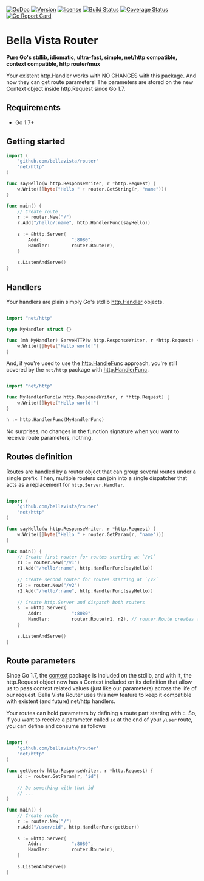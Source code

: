 [![GoDoc](https://godoc.org/github.com/bellavista/router?status.svg)](https://godoc.org/github.com/bellavista/router)
[![Version](https://badge.fury.io/gh/bellavista%2Frouter.svg)](https://badge.fury.io/gh/bellavista%2Frouter)
[![license](https://img.shields.io/github/license/mashape/apistatus.svg)](LICENSE)
[![Build Status](https://travis-ci.org/bellavista/router.svg?branch=master)](https://travis-ci.org/bellavista/router)
[![Coverage Status](https://coveralls.io/repos/github/BellaVista/router/badge.svg?branch=master)](https://coveralls.io/github/BellaVista/router?branch=master)
[![Go Report Card](https://goreportcard.com/badge/github.com/bellavista/router)](https://goreportcard.com/report/github.com/bellavista/router)


# Bella Vista Router

**Pure Go's stdlib, idiomatic, ultra-fast, simple, net/http compatible, context compatible, http router/mux**

Your existent http.Handler works with NO CHANGES with this package. And now they can get route parameters!
The parameters are stored on the new Context object inside http.Request since Go 1.7. 


## Requirements

- Go 1.7+


## Getting started

```go
import (
    "github.com/bellavista/router"
    "net/http"
)

func sayHello(w http.ResponseWriter, r *http.Request) {
    w.Write([]byte("Hello " + router.GetString(r, "name")))
}

func main() {
    // Create route
    r := router.New("/")
    r.Add("/hello/:name", http.HandlerFunc(sayHello))
    
    s := &http.Server{
        Addr:           ":8080",
        Handler:        router.Route(r),
    }
    
    s.ListenAndServe()
}
```


## Handlers

Your handlers are plain simply Go's stdlib [http.Handler](https://golang.org/pkg/net/http/#Handler) objects. 


```go

import "net/http"

type MyHandler struct {}

func (mh MyHandler) ServeHTTP(w http.ResponseWriter, r *http.Request) {
    w.Write([]byte("Hello world!")
}

```


And, if you're used to use the [http.HandleFunc](https://golang.org/pkg/net/http/#HandleFunc) approach, 
you're still covered by the `net/http` package with [http.HandlerFunc](https://golang.org/pkg/net/http/#HandlerFunc). 

```go

import "net/http"

func MyHandlerFunc(w http.ResponseWriter, r *http.Request) {
    w.Write([]byte("Hello world!")
}

h := http.HandlerFunc(MyHandlerFunc)

```

No surprises, no changes in the function signature when you want to receive route parameters, nothing. 


## Routes definition

Routes are handled by a router object that can group several routes under a single prefix. 
Then, multiple routers can join into a single dispatcher that acts as a replacement for `http.Server.Handler`.


```go

import (
    "github.com/bellavista/router"
    "net/http"
)

func sayHello(w http.ResponseWriter, r *http.Request) {
    w.Write([]byte("Hello " + router.GetParam(r, "name")))
}

func main() {
    // Create first router for routes starting at `/v1`
    r1 := router.New("/v1")
    r1.Add("/hello/:name", http.HandlerFunc(sayHello))
    
    // Create second router for routes starting at `/v2`
    r2 := router.New("/v2")
    r2.Add("/hello/:name", http.HandlerFunc(sayHello))
    
    // Create http.Server and dispatch both routers
    s := &http.Server{
        Addr:           ":8080",
        Handler:        router.Route(r1, r2), // router.Route creates the dispatcher object 
    }
    
    s.ListenAndServe()
}

```


## Route parameters

Since Go 1.7, the [context](https://golang.org/pkg/context) package is included on the stdlib, and with it, 
the http.Request object now has a Context included on its definition that allow us to pass context related values (just like our parameters) 
across the life of our request.
Bella Vista Router uses this new feature to keep it compatible with existent (and future) net/http handlers. 

Your routes can hold parameters by defining a route part starting with `:`.
So, if you want to receive a parameter called `id` at the end of your `/user` route, you can define and consume as follows


```go

import (
    "github.com/bellavista/router"
    "net/http"
)

func getUser(w http.ResponseWriter, r *http.Request) {
    id := router.GetParam(r, "id")
    
    // Do something with that id
    // ...
}

func main() {
    // Create route
    r := router.New("/")
    r.Add("/user/:id", http.HandlerFunc(getUser))
    
    s := &http.Server{
        Addr:           ":8080",
        Handler:        router.Route(r),
    }
    
    s.ListenAndServe()
}

```
